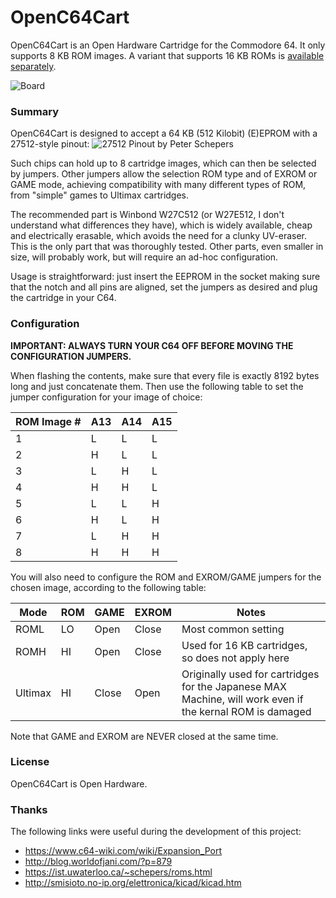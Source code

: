 # OpenC64Cart
OpenC64Cart is an Open Hardware Cartridge for the Commodore 64. It only supports 8 KB ROM images. A variant that supports 16 KB ROMs is [available separately](https://github.com/SukkoPera/OpenC64Cart16K).
 
![Board](https://raw.githubusercontent.com/SukkoPera/OpenC64Cart/master/doc/render-top.png)
 
### Summary
OpenC64Cart is designed to accept a 64 KB (512 Kilobit) (E)EPROM with a 27512-style pinout:
![27512 Pinout by Peter Schepers](https://ist.uwaterloo.ca/~schepers/ROMS/PINOUTS/27512.png)

Such chips can hold up to 8 cartridge images, which can then be selected by jumpers. Other jumpers allow the selection ROM type and of EXROM or GAME mode, achieving compatibility with many different types of ROM, from "simple" games to Ultimax cartridges.
 
The recommended part is Winbond W27C512 (or W27E512, I don't understand what differences they have), which is widely available, cheap and electrically erasable, which avoids the need for a clunky UV-eraser. This is the only part that was thoroughly tested. Other parts, even smaller in size, will probably work, but will require an ad-hoc configuration.
 
Usage is straightforward: just insert the EEPROM in the socket making sure that the notch and all pins are aligned, set the jumpers as desired and plug the cartridge in your C64.
 
### Configuration
**IMPORTANT: ALWAYS TURN YOUR C64 OFF BEFORE MOVING THE CONFIGURATION JUMPERS.**
 
When flashing the contents, make sure that every file is exactly 8192 bytes long and just concatenate them. Then use the following table to set the jumper configuration for your image of choice:

| ROM Image # | A13 | A14 | A15 |
|-------------|-----|-----|-----|
| 1           |  L  |  L  |  L  |
| 2           |  H  |  L  |  L  |
| 3           |  L  |  H  |  L  |
| 4           |  H  |  H  |  L  |
| 5           |  L  |  L  |  H  |
| 6           |  H  |  L  |  H  |
| 7           |  L  |  H  |  H  |
| 8           |  H  |  H  |  H  |
 
You will also need to configure the ROM and EXROM/GAME jumpers for the chosen image, according to the following table:

| Mode        | ROM  | GAME  | EXROM | Notes |
|-------------|------|-------|-------|-------|
| ROML        |  LO  | Open  | Close | Most common setting
| ROMH        |  HI  | Open  | Close | Used for 16 KB cartridges, so does not apply here
| Ultimax     |  HI  | Close | Open  | Originally used for cartridges for the Japanese MAX Machine, will work even if the kernal ROM is damaged |
 
Note that GAME and EXROM are NEVER closed at the same time.
 
### License
OpenC64Cart is Open Hardware.
 
### Thanks
The following links were useful during the development of this project:
- https://www.c64-wiki.com/wiki/Expansion_Port
- http://blog.worldofjani.com/?p=879
- https://ist.uwaterloo.ca/~schepers/roms.html
- http://smisioto.no-ip.org/elettronica/kicad/kicad.htm
